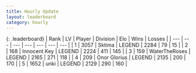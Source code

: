```yaml
---
title: Hourly Update
layout: leaderboard
category: hourly
---
```


{: .leaderboard}
| Rank | LV | Player | Division | Elo | Wins | Losses |
| --- | --- | --- | --- | --- | --- | --- |
| <span data-change="0">1</span> | 3057 | <span title="ID: 353063">Sktima</span> | LEGEND | <span data-change="0">2284</span> | <span data-change="0">79</span> | <span data-change="0">15</span> |
| <span data-change="0">2</span> | 168 | <span title="ID: 773025">Innocent Key</span> | LEGEND | <span data-change="-19">2224</span> | <span data-change="2">411</span> | <span data-change="2">145</span> |
| <span data-change="0">3</span> | 159 | <span title="ID: 773086">WaterTheRoses</span> | LEGEND | <span data-change="20">2165</span> | <span data-change="2">271</span> | <span data-change="0">118</span> |
| <span data-change="0">4</span> | 209 | <span title="ID: 752665">Onor Glorius</span> | LEGEND | <span data-change="0">2135</span> | <span data-change="0">200</span> | <span data-change="0">170</span> |
| <span data-change="0">5</span> | 1652 | <span title="ID: 692745">unki</span> | LEGEND | <span data-change="0">2129</span> | <span data-change="0">290</span> | <span data-change="0">160</span> |